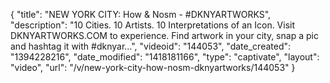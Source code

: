 {
    "title": "NEW YORK CITY: How & Nosm - #DKNYARTWORKS",
    "description": "10 Cities. 10 Artists. 10 Interpretations of an Icon. Visit DKNYARTWORKS.COM to experience. Find artwork in your city, snap a pic and hashtag it with #dknyar...",
    "videoid": "144053",
    "date_created": "1394228216",
    "date_modified": "1418181166",
    "type": "captivate",
    "layout": "video",
    "url": "\/v\/new-york-city-how-nosm-dknyartworks\/144053"
}